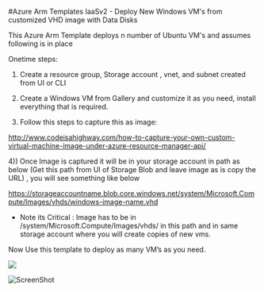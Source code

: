 #Azure Arm Templates IaaSv2 - Deploy New Windows VM's from customized VHD image with Data Disks

<Html>
This Azure Arm Template deploys n number of Ubuntu VM's and assumes following is in place

Onetime steps:

1) Create a resource group, Storage account , vnet, and subnet created from UI or CLI

2) Create a Windows VM from Gallery  and customize it as you need, install everything that is required.

3) Follow this steps to capture this as image:

 http://www.codeisahighway.com/how-to-capture-your-own-custom-virtual-machine-image-under-azure-resource-manager-api/

4)) Once Image is captured it will be in your storage account in path as below (Get this path from UI of Storage Blob and leave image as is copy the URL) , you will see something like below

https://storageaccountname.blob.core.windows.net/system/Microsoft.Compute/Images/vhds/windows-image-name.vhd

* Note its Critical : Image has to be in /system/Microsoft.Compute/Images/vhds/ in this path and in same storage account where you will create copies of new vms.


Now Use this template to deploy as many VM’s as you need.

<a href="https://portal.azure.com/#create/Microsoft.Template/uri/https%3A%2F%2Fraw.githubusercontent.com%2Fsrakesh28%2Fazure-vms-from-vhds%2Fmaster%2Fwindows-vm-vhds%2Fazuredeploy.json" target="_blank">
    <img src="http://azuredeploy.net/deploybutton.png"/>
</a>



![ScreenShot](https://github.com/srakesh28/azure-iaasv2-arm/blob/master/IaaSv2-vnet-vms-pip.jpg)
</html>
